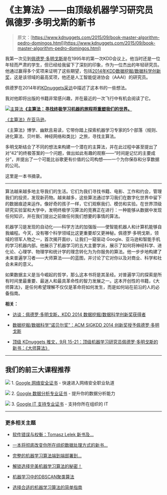 # 《主算法》——由顶级机器学习研究员**佩德罗·多明戈斯**的新书

> 原文：[https://www.kdnuggets.com/2015/09/book-master-algorithm-pedro-domingos.html](https://www.kdnuggets.com/2015/09/book-master-algorithm-pedro-domingos.html)

我第一次见到[佩德罗·多明戈斯](http://homes.cs.washington.edu/~pedrod/)是在1995年的第一次KDD会议上。他当时还是一位年轻而严肃的学生，但已经给我留下了深刻的印象，作为一位杰出的年轻研究员。他通过赢得多个奖项来证明了这些期望，包括[2014年KDD数据挖掘/数据科学创新奖](/2014/07/acm-sigkdd-2014-innovation-award-pedro-domingos.html)，这是该领域的最高奖项，他还是人工智能促进协会（AAAI）的研究员。

佩德罗在2014年的[KDnuggets采访](/2014/08/interview-pedro-domingos-winner-kdd-2014-data-science-innovation-award.html)中描述了这本书的一些想法。

我对他即将出版的书籍非常感兴趣，并在最近的一次飞行中有机会阅读了它。

[![主算法](../Images/26df3a3796057f3761d707ebaa659b2e.png)**《主算法：寻找终极学习机器的旅程将重塑我们的世界。**](http://www.basicbooks.com/full-details?isbn=9780465065707)

[《主算法》在亚马逊](https://www.amazon.com/The-Master-Algorithm-Ultimate-Learning/dp/0465065708)。

《主算法》博学、幽默且易读，它带你踏上探索机器学习专家的5个部落（规则、进化算法、贝叶斯、神经网络和类比）之旅，寻找主算法。

多明戈斯结合了不同的想法来构建一个潜在的主算法，并在此过程中甚至提出了对“42”的终极答案的一个问题，做出如此有趣的观察——“时间是记忆的主要成分”，并提出了一个可能比谷歌更有价值的公司构想——一个为你保存和分享数据的公司。

这里是一本书摘录。

* * *

算法越来越多地主导我们的生活。它们为我们寻找书籍、电影、工作和约会，管理我们的投资，发现新药物。越来越多，这些算法通过学习我们在数字化世界中留下的数据痕迹来运作。像好奇的孩子一样，它们观察我们、模仿和实验。在世界顶级研究实验室和大学中，发明终极学习算法的竞赛正在进行：一种能够从数据中发现任何知识，并在我们提出之前做任何我们想要的事情的算法。

机器学习是发现的自动化——科学方法的加强版——使智能机器人和计算机能够自我编程。今天，没有哪个科学领域比这更重要却又更神秘。佩德罗·多明戈斯，领域的领军人物之一，首次揭开面纱，让我们一窥驱动 Google、亚马逊和智能手机的学习机器内部。他展示了机器学习的五大主要学派，展示了如何将神经科学、进化论、心理学、物理学和统计学的理念转化为为你服务的算法。他一步步地构建了未来普遍学习者——大师算法——的蓝图，并讨论了它对你以及对商业、科学和社会未来的意义。

如果数据主义是当今崛起的哲学，那么这本书将是其圣经。对普遍学习的探索是所有时间里最重要、最迷人和最具革命性的智力发展之一。这本开创性的书籍，《大师算法》，是任何希望理解不仅仅是革命将如何发生，而是如何站在前沿的人的必备指南。

**相关：**

+   [访谈：佩德罗·多明戈斯，KDD 2014 数据挖掘/数据科学创新奖获得者](/2014/08/interview-pedro-domingos-winner-kdd-2014-data-science-innovation-award.html)

+   [数据挖掘/数据科学“诺贝尔奖”：ACM SIGKDD 2014 创新奖授予佩德罗·多明戈斯](/2014/07/acm-sigkdd-2014-innovation-award-pedro-domingos.html)

+   [顶级 KDnuggets 推文，9月 15-21：顶级机器学习研究员佩德罗·多明戈斯的新书：《大师算法》](/2015/09/top-tweets-sep15-21.html)

* * *

## 我们的前三大课程推荐

![](../Images/0244c01ba9267c002ef39d4907e0b8fb.png) 1\. [Google 网络安全证书](https://www.kdnuggets.com/google-cybersecurity) - 快速进入网络安全职业轨道

![](../Images/e225c49c3c91745821c8c0368bf04711.png) 2\. [Google 数据分析专业证书](https://www.kdnuggets.com/google-data-analytics) - 提升你的数据分析能力

![](../Images/0244c01ba9267c002ef39d4907e0b8fb.png) 3\. [Google IT 支持专业证书](https://www.kdnuggets.com/google-itsupport) - 支持你所在组织的 IT

* * *

### 更多相关主题

+   [软件错误与权衡：Tomasz Lelek 新书及…](https://www.kdnuggets.com/2021/12/manning-software-mistakes-tradeoffs-book.html)

+   [一本将彻底改变你所在组织数据处理方式的新书…](https://www.kdnuggets.com/2022/02/manning-new-book-revolutionize-way-organization-approaches-data.html)

+   [完整的机器学习算法端到端部署到…](https://www.kdnuggets.com/2021/12/deployment-machine-learning-algorithm-live-production-environment.html)

+   [解锁选择完美机器学习算法的秘密！](https://www.kdnuggets.com/2023/07/ml-algorithm-choose.html)

+   [机器学习中的DBSCAN聚类算法](https://www.kdnuggets.com/2020/04/dbscan-clustering-algorithm-machine-learning.html)

+   [选择合适的机器学习算法的简单指南](https://www.kdnuggets.com/2020/05/guide-choose-right-machine-learning-algorithm.html)
